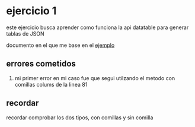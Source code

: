 # ejercicio 1

este ejercicio busca aprender como funciona la api datatable para generar tablas de JSON

documento en el que me base en el [ejemplo](https://codezup.com/jquery-datatables-example-with-json-data/)

## errores cometidos

1. mi primer error en mi caso fue que segui utilzando el metodo con comillas colums de la linea 81

## recordar

recordar comprobar los dos tipos, con comillas y sin comilla